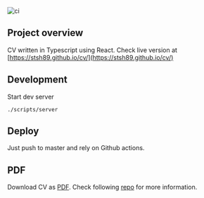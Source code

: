 ![ci](https://github.com/stsh89/cv/workflows/ci/badge.svg)

## Project overview

CV written in Typescript using React. Check live version at [https://stsh89.github.io/cv/](https://stsh89.github.io/cv/)

## Development

Start dev server

```
./scripts/server
```

## Deploy

Just push to master and rely on Github actions.

## PDF

Download CV as [PDF](https://url-to-pdf-api.herokuapp.com/api/render?url=https://stsh89.github.io/cv/&emulateScreenMedia=false). Check following [repo](https://github.com/alvarcarto/url-to-pdf-api) for more information.
